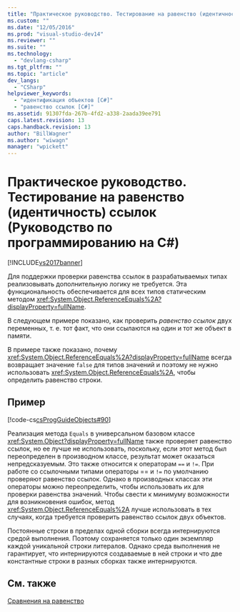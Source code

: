 ```yaml
---
title: "Практическое руководство. Тестирование на равенство (идентичность) ссылок (Руководство по программированию на C#) | Microsoft Docs"
ms.custom: ""
ms.date: "12/05/2016"
ms.prod: "visual-studio-dev14"
ms.reviewer: ""
ms.suite: ""
ms.technology: 
  - "devlang-csharp"
ms.tgt_pltfrm: ""
ms.topic: "article"
dev_langs: 
  - "CSharp"
helpviewer_keywords: 
  - "идентификация объектов [C#]"
  - "равенство ссылок [C#]"
ms.assetid: 91307fda-267b-4fd2-a338-2aada39ee791
caps.latest.revision: 13
caps.handback.revision: 13
author: "BillWagner"
ms.author: "wiwagn"
manager: "wpickett"
---
```

# Практическое руководство. Тестирование на равенство (идентичность) ссылок (Руководство по программированию на C#)
[!INCLUDE[vs2017banner](../../../csharp/includes/vs2017banner.md)]

Для поддержки проверки равенства ссылок в разрабатываемых типах реализовывать дополнительную логику не требуется.  Эта функциональность обеспечивается для всех типов статическим методом <xref:System.Object.ReferenceEquals%2A?displayProperty=fullName>.  
  
 В следующем примере показано, как проверить *равенство ссылок* двух переменных, т. е. тот факт, что они ссылаются на один и тот же объект в памяти.  
  
 В примере также показано, почему <xref:System.Object.ReferenceEquals%2A?displayProperty=fullName> всегда возвращает значение `false` для типов значений и поэтому не нужно использовать <xref:System.Object.ReferenceEquals%2A>, чтобы определить равенство строки.  
  
## Пример  
 [!code-cs[csProgGuideObjects#90](../../../csharp/programming-guide/classes-and-structs/codesnippet/CSharp/how-to-test-for-reference-equality-identity_1.cs)]  
  
 Реализация метода `Equals` в универсальном базовом классе <xref:System.Object?displayProperty=fullName> также проверяет равенство ссылок, но ее лучше не использовать, поскольку, если этот метод был переопределен в производном классе, результат может оказаться непредсказуемым.  Это также относится к операторам `==` и `!=`.  При работе со ссылочными типами операторы \=\= и `!=` по умолчанию проверяют равенство ссылок.  Однако в производных классах эти операторы можно переопределить, чтобы использовать их для проверки равенства значений.  Чтобы свести к минимуму возможности для возникновения ошибок, метод <xref:System.Object.ReferenceEquals%2A> лучше использовать в тех случаях, когда требуется проверить равенство ссылок двух объектов.  
  
 Постоянные строки в пределах одной сборки всегда интернируются средой выполнения.  Поэтому сохраняется только один экземпляр каждой уникальной строки литералов.  Однако среда выполнения не гарантирует, что интернируются создаваемые в ней строки и что две константные строки в разных сборках также интернируются.  
  
## См. также  
 [Сравнения на равенство](../../../csharp/programming-guide/statements-expressions-operators/equality-comparisons.md)
